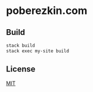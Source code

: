 # poberezkin.com

## Build

```sh
stack build
stack exec my-site build
```

## License

[MIT](https://github.com/epoberezkin/poberezkin.com/blob/master/LICENSE)
